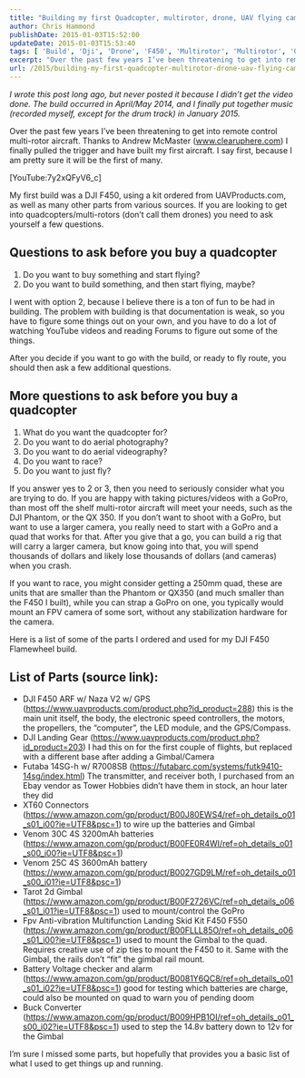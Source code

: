 ```yaml
---
title: "Building my first Quadcopter, multirotor, drone, UAV flying camera"
author: Chris Hammond
publishDate: 2015-01-03T15:52:00
updateDate: 2015-01-03T15:53:40
tags: [ 'Build', 'Dji', 'Drone', 'F450', 'Multirotor', 'Multirotor', 'Quadcopter', 'Remote Control' ]
excerpt: "Over the past few years I’ve been threatening to get into remote control multi-rotor aircraft. Thanks to Andrew McMaster (www.clearuphere.com) I finally pulled the trigger and have built my first aircraft. I say first, because I am pretty sure it will be the first of many.  My first build was a DJI F450, using a kit ordered from UAVProducts.com, as well as many other parts from various sources. If you are looking to get into quadcopters/multi-rotors (don’t call them drones) you need to ask yourself a few questions."
url: /2015/building-my-first-quadcopter-multirotor-drone-uav-flying-camera  # Use the generated URL with year
---
```

<p><em>I wrote this post long ago, but never posted it because I didn’t get the video done. The build occurred in April/May 2014, and I finally put together music (recorded myself, except for the drum track) in January 2015.</em></p> <p>Over the past few years I’ve been threatening to get into remote control multi-rotor aircraft. Thanks to Andrew McMaster (<a href="https://www.clearuphere.com">www.clearuphere.com</a>) I finally pulled the trigger and have built my first aircraft. I say first, because I am pretty sure it will be the first of many.</p>  [YouTube:7y2xQFyV6_c]  <p> My first build was a DJI F450, using a kit ordered from UAVProducts.com, as well as many other parts from various sources. If you are looking to get into quadcopters/multi-rotors (don’t call them drones) you need to ask yourself a few questions.</p> <h2>Questions to ask before you buy a quadcopter</h2> <ol> <li>Do you want to buy something and start flying?</li> <li>Do you want to build something, and then start flying, maybe?</li></ol> <p>I went with option 2, because I believe there is a ton of fun to be had in building. The problem with building is that documentation is weak, so you have to figure some things out on your own, and you have to do a lot of watching YouTube videos and reading Forums to figure out some of the things.</p> <p>After you decide if you want to go with the build, or ready to fly route, you should then ask a few additional questions.</p> <h2>More questions to ask before you buy a quadcopter</h2> <ol> <li>What do you want the quadcopter for?</li> <li>Do you want to do aerial photography?</li> <li>Do you want to do aerial videography?</li> <li>Do you want to race?</li> <li>Do you want to just fly?</li></ol> <p>If you answer yes to 2 or 3, then you need to seriously consider what you are trying to do. If you are happy with taking pictures/videos with a GoPro, than most off the shelf multi-rotor aircraft will meet your needs, such as the DJI Phantom, or the QX 350. If you don’t want to shoot with a GoPro, but want to use a larger camera, you really need to start with a GoPro and a quad that works for that. After you give that a go, you can build a rig that will carry a larger camera, but know going into that, you will spend thousands of dollars and likely lose thousands of dollars (and cameras) when you crash.</p> <p>If you want to race, you might consider getting a 250mm quad, these are units that are smaller than the Phantom or QX350 (and much smaller than the F450 I built), while you can strap a GoPro on one, you typically would mount an FPV camera of some sort, without any stabilization hardware for the camera.</p> <p>Here is a list of some of the parts I ordered and used for my DJI F450 Flamewheel build.</p> <h2>List of Parts (source link):</h2> <ul> <li>DJI F450 ARF w/ Naza V2 w/ GPS (<a title="https://www.uavproducts.com/product.php?id_product=288" href="https://www.uavproducts.com/product.php?id_product=288">https://www.uavproducts.com/product.php?id_product=288</a>) this is the main unit itself, the body, the electronic speed controllers, the motors, the propellers, the “computer”, the LED module, and the GPS/Compass.  <li>DJI Landing Gear (<a title="https://www.uavproducts.com/product.php?id_product=203" href="https://www.uavproducts.com/product.php?id_product=203">https://www.uavproducts.com/product.php?id_product=203</a>) I had this on for the first couple of flights, but replaced with a different base after adding a Gimbal/Camera  <li>Futaba 14SG-h w/ R7008SB (<a title="https://futabarc.com/systems/futk9410-14sg/index.html" href="https://futabarc.com/systems/futk9410-14sg/index.html">https://futabarc.com/systems/futk9410-14sg/index.html</a>) The transmitter, and receiver both, I purchased from an Ebay vendor as Tower Hobbies didn’t have them in stock, an hour later they did  <li>XT60 Connectors (<a title="https://www.amazon.com/gp/product/B00J80EWS4/ref=oh_details_o01_s01_i00?ie=UTF8&amp;psc=1" href="https://www.amazon.com/gp/product/B00J80EWS4/ref=oh_details_o01_s01_i00?ie=UTF8&amp;psc=1">https://www.amazon.com/gp/product/B00J80EWS4/ref=oh_details_o01_s01_i00?ie=UTF8&amp;psc=1</a>) to wire up the batteries and Gimbal  <li>Venom 30C 4S 3200mAh batteries (<a title="https://www.amazon.com/gp/product/B00FE0R4WI/ref=oh_details_o01_s00_i00?ie=UTF8&amp;psc=1" href="https://www.amazon.com/gp/product/B00FE0R4WI/ref=oh_details_o01_s00_i00?ie=UTF8&amp;psc=1">https://www.amazon.com/gp/product/B00FE0R4WI/ref=oh_details_o01_s00_i00?ie=UTF8&amp;psc=1</a>)  <li>Venom 25C 4S 3600mAh battery (<a title="https://www.amazon.com/gp/product/B0027GD9LM/ref=oh_details_o01_s00_i01?ie=UTF8&amp;psc=1" href="https://www.amazon.com/gp/product/B0027GD9LM/ref=oh_details_o01_s00_i01?ie=UTF8&amp;psc=1">https://www.amazon.com/gp/product/B0027GD9LM/ref=oh_details_o01_s00_i01?ie=UTF8&amp;psc=1</a>)  <li>Tarot 2d Gimbal (<a title="https://www.amazon.com/gp/product/B00F2726VC/ref=oh_details_o06_s01_i01?ie=UTF8&amp;psc=1" href="https://www.amazon.com/gp/product/B00F2726VC/ref=oh_details_o06_s01_i01?ie=UTF8&amp;psc=1">https://www.amazon.com/gp/product/B00F2726VC/ref=oh_details_o06_s01_i01?ie=UTF8&amp;psc=1</a>) used to mount/control the GoPro  <li>Fpv Anti-vibration Multifunction Landing Skid Kit F450 F550 (<a title="https://www.amazon.com/gp/product/B00FLLL85O/ref=oh_details_o06_s01_i00?ie=UTF8&amp;psc=1" href="https://www.amazon.com/gp/product/B00FLLL85O/ref=oh_details_o06_s01_i00?ie=UTF8&amp;psc=1">https://www.amazon.com/gp/product/B00FLLL85O/ref=oh_details_o06_s01_i00?ie=UTF8&amp;psc=1</a>) used to mount the Gimbal to the quad. Requires creative use of zip ties to mount the F450 to it. Same with the Gimbal, the rails don’t “fit” the gimbal rail mount.  <li>Battery Voltage checker and alarm (<a title="https://www.amazon.com/gp/product/B0081Y6QC8/ref=oh_details_o01_s01_i02?ie=UTF8&amp;psc=1" href="https://www.amazon.com/gp/product/B0081Y6QC8/ref=oh_details_o01_s01_i02?ie=UTF8&amp;psc=1">https://www.amazon.com/gp/product/B0081Y6QC8/ref=oh_details_o01_s01_i02?ie=UTF8&amp;psc=1</a>) good for testing which batteries are charge, could also be mounted on quad to warn you of pending doom  <li>Buck Converter (<a title="https://www.amazon.com/gp/product/B009HPB1OI/ref=oh_details_o01_s00_i02?ie=UTF8&amp;psc=1" href="https://www.amazon.com/gp/product/B009HPB1OI/ref=oh_details_o01_s00_i02?ie=UTF8&amp;psc=1">https://www.amazon.com/gp/product/B009HPB1OI/ref=oh_details_o01_s00_i02?ie=UTF8&amp;psc=1</a>) used to step the 14.8v battery down to 12v for the Gimbal </li></ul> <p>I’m sure I missed some parts, but hopefully that provides you a basic list of what I used to get things up and running.</p>
